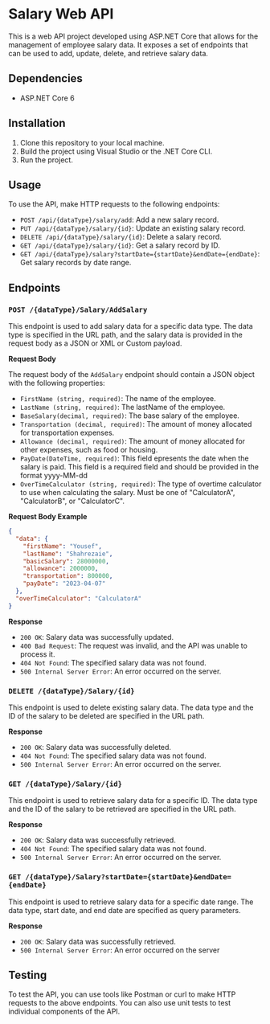 # Salary Web API
This is a web API project developed using ASP.NET Core that allows for the management of employee salary data. It exposes a set of endpoints that can be used to add, update, delete, and retrieve salary data.

## Dependencies
* ASP.NET Core 6

## Installation
1. Clone this repository to your local machine.
2. Build the project using Visual Studio or the .NET Core CLI.
3. Run the project.

## Usage
To use the API, make HTTP requests to the following endpoints:

* `POST /api/{dataType}/salary/add`: Add a new salary record.
* `PUT /api/{dataType}/salary/{id}`: Update an existing salary record.
* `DELETE /api/{dataType}/salary/{id}`: Delete a salary record.
* `GET /api/{dataType}/salary/{id}`: Get a salary record by ID.
* `GET /api/{dataType}/salary?startDate={startDate}&endDate={endDate}`: Get salary records by date range.

## Endpoints
### `POST /{dataType}/Salary/AddSalary`
This endpoint is used to add salary data for a specific data type. The data type is specified in the URL path, and the salary data is provided in the request body as a JSON or XML or Custom payload.

**Request Body**

The request body of the `AddSalary` endpoint should contain a JSON object with the following properties:
* `FirstName (string, required)`: The name of the employee.
* `LastName (string, required)`: The lastName of the employee.
* `BaseSalary(decimal, required)`: The base salary of the employee.
* `Transportation (decimal, required)`: The amount of money allocated for transportation expenses.
* `Allowance (decimal, required)`: The amount of money allocated for other expenses, such as food or housing.
* `PayDate(DateTime, required)`: This field epresents the date when the salary is paid. This field is a required field and should be provided in the format yyyy-MM-dd
* `OverTimeCalculator (string, required)`: The type of overtime calculator to use when calculating the salary. Must be one of "CalculatorA", "CalculatorB", or "CalculatorC".

**Request Body Example**
```json
{
  "data": {
    "firstName": "Yousef",
    "lastName": "Shahrezaie",
    "basicSalary": 28000000,
    "allowance": 2000000,
    "transportation": 800000,
    "payDate": "2023-04-07"
  },
  "overTimeCalculator": "CalculatorA"
}
```

**Response**
* `200 OK`: Salary data was successfully updated.
* `400 Bad Request`: The request was invalid, and the API was unable to process it.
* `404 Not Found`: The specified salary data was not found.
* `500 Internal Server Error`: An error occurred on the server.

### `DELETE /{dataType}/Salary/{id}`
This endpoint is used to delete existing salary data. The data type and the ID of the salary to be deleted are specified in the URL path.

**Response**
* `200 OK`: Salary data was successfully deleted.
* `404 Not Found`: The specified salary data was not found.
* `500 Internal Server Error`: An error occurred on the server.

### `GET /{dataType}/Salary/{id}`
This endpoint is used to retrieve salary data for a specific ID. The data type and the ID of the salary to be retrieved are specified in the URL path.

**Response**
* `200 OK`: Salary data was successfully retrieved.
* `404 Not Found`: The specified salary data was not found.
* `500 Internal Server Error`: An error occurred on the server.

### `GET /{dataType}/Salary?startDate={startDate}&endDate={endDate}`
This endpoint is used to retrieve salary data for a specific date range. The data type, start date, and end date are specified as query parameters.

**Response**
* `200 OK`: Salary data was successfully retrieved.
* `500 Internal Server Error`: An error occurred on the server

## Testing
To test the API, you can use tools like Postman or curl to make HTTP requests to the above endpoints. You can also use unit tests to test individual components of the API.
